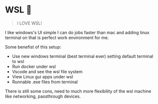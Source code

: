 # WSL 🍻

> I LOVE WSL!

I like windows's UI simple I can do jobs faster than mac and adding linux terminal on that is perfect work environment for me.

Some benefist of this setup:

- Use new windows terminal (best terminal ever) setting default terminal to wsl
- Run docker under wsl
- Vscode and see the wsl file system
- View Linux gui apps under wsl
- Runnable .exe files from terminal

There is still some cons, need to much more flexibility of the wsl machine like networking, passthrough devices.
